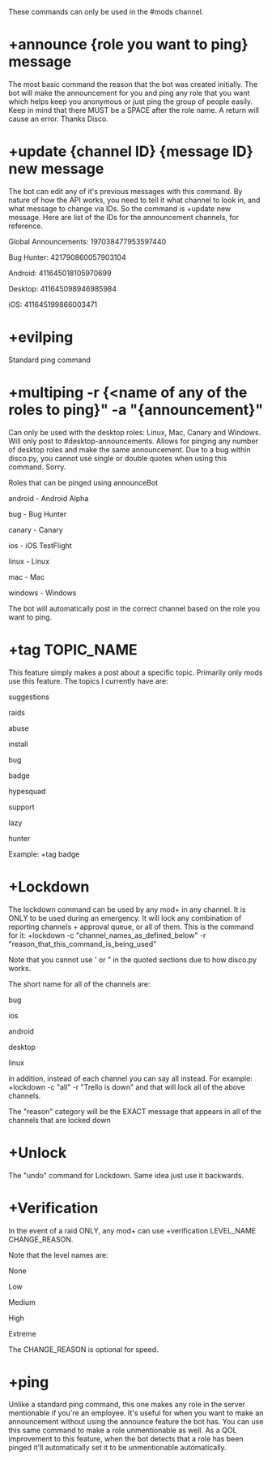 These commands can only be used in the #mods channel.

+announce {role you want to ping} message
=========================================

The most basic command the reason that the bot was created initially. The bot will make the announcement for you and ping any role that you want which helps keep you anonymous or just ping the group of people easily. Keep in mind that there MUST be a SPACE after the role name. A return will cause an error. Thanks Disco.

+update {channel ID} {message ID} new message
=============================================

The bot can edit any of it's previous messages with this command. By nature of how the API works, you need to tell it what channel to look in, and what message to change via IDs. So the command is +update <channel ID> <message ID> new message. Here are list of the IDs for the announcement channels, for reference.

Global Announcements: 197038477953597440

Bug Hunter: 421790860057903104

Android:  411645018105970699

Desktop: 411645098946985984

iOS: 411645199866003471


+evilping
==========

Standard ping command

+multiping -r {<name of any of the roles to ping}" -a "{announcement}"
======================================================================

Can only be used with the desktop roles: Linux, Mac, Canary and Windows. Will only post to #desktop-announcements. Allows for pinging any number of desktop roles and make the same announcement. Due to a bug within disco.py, you cannot use single or double quotes when using this command. Sorry.

Roles that can be pinged using announceBot

android - Android Alpha

bug - Bug Hunter

canary - Canary

ios - iOS TestFlight

linux - Linux

mac - Mac

windows - Windows

The bot will automatically post in the correct channel based on the role you want to ping.

+tag TOPIC_NAME
===============
This feature simply makes a post about a specific topic. Primarily only mods use this feature.
The topics I currently have are:

suggestions

raids

abuse

install

bug

badge

hypesquad

support

lazy

hunter

Example: +tag badge

+Lockdown
=========

The lockdown command can be used by any mod+ in any channel. It is ONLY to be used during an emergency. It will lock any combination of reporting channels + approval queue, or all of them. This is the command for it:
+lockdown -c "channel_names_as_defined_below" -r "reason_that_this_command_is_being_used"

Note that you cannot use ' or " in the quoted sections due to how disco.py works.

The short name for all of the channels are:

bug

ios

android

desktop

linux

in addition, instead of each channel you can say all instead. For example: +lockdown -c "all" -r "Trello is down" and that will lock all of the above channels.

The "reason" category will be the EXACT message that appears in all of the channels that are locked down

+Unlock
=======

The "undo" command for Lockdown. Same idea just use it backwards.

+Verification
=============

In the event of a raid ONLY, any mod+ can use +verification LEVEL_NAME CHANGE_REASON.

Note that the level names are:

None

Low

Medium

High

Extreme

The CHANGE_REASON is optional for speed.

+ping
=====

Unlike a standard ping command, this one makes any role in the server mentionable if you're an employee. It's useful for when you want to make an announcement without using the announce feature the bot has. You can use this same command to make a role unmentionable as well. As a QOL improvement to this feature, when the bot detects that a role has been pinged it'll automatically set it to be unmentionable automatically.
